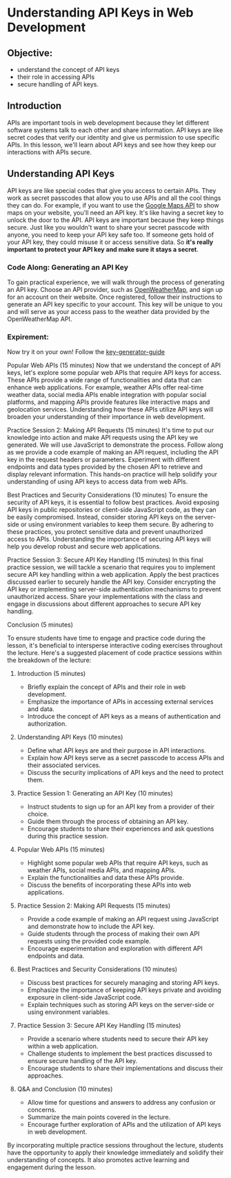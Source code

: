 # Understanding API Keys in Web Development

## Objective:
* understand the concept of API keys 
* their role in accessing APIs
* secure handling of API keys.


## Introduction 
APIs are important tools in web development because they let different software systems talk to each other and share information. API keys are like secret codes that verify our identity and give us permission to use specific APIs. In this lesson, we'll learn about API keys and see how they keep our interactions with APIs secure.

## Understanding API Keys 
API keys are like special codes that give you access to certain APIs. They work as secret passcodes that allow you to use APIs and all the cool things they can do. For example, if you want to use the [Google Maps API](https://developers.google.com/maps) to show maps on your website, you'll need an API key. It's like having a secret key to unlock the door to the API. API keys are important because they keep things secure. Just like you wouldn't want to share your secret passcode with anyone, you need to keep your API key safe too. If someone gets hold of your API key, they could misuse it or access sensitive data. So **it's really important to protect your API key and make sure it stays a secret**.

### Code Along: Generating an API Key 
To gain practical experience, we will walk through the process of generating an API key. Choose an API provider, such as [OpenWeatherMap](https://openweathermap.org/), and sign up for an account on their website. Once registered, follow their instructions to generate an API key specific to your account. This key will be unique to you and will serve as your access pass to the weather data provided by the OpenWeatherMap API.

### Expirement:

Now try it on your own!
Follow the [key-generator-guide](./expirement/key-generator-guide.md)


Popular Web APIs (15 minutes)
Now that we understand the concept of API keys, let's explore some popular web APIs that require API keys for access. These APIs provide a wide range of functionalities and data that can enhance web applications. For example, weather APIs offer real-time weather data, social media APIs enable integration with popular social platforms, and mapping APIs provide features like interactive maps and geolocation services. Understanding how these APIs utilize API keys will broaden your understanding of their importance in web development.

Practice Session 2: Making API Requests (15 minutes)
It's time to put our knowledge into action and make API requests using the API key we generated. We will use JavaScript to demonstrate the process. Follow along as we provide a code example of making an API request, including the API key in the request headers or parameters. Experiment with different endpoints and data types provided by the chosen API to retrieve and display relevant information. This hands-on practice will help solidify your understanding of using API keys to access data from web APIs.

Best Practices and Security Considerations (10 minutes)
To ensure the security of API keys, it is essential to follow best practices. Avoid exposing API keys in public repositories or client-side JavaScript code, as they can be easily compromised. Instead, consider storing API keys on the server-side or using environment variables to keep them secure. By adhering to these practices, you protect sensitive data and prevent unauthorized access to APIs. Understanding the importance of securing API keys will help you develop robust and secure web applications.

Practice Session 3: Secure API Key Handling (15 minutes)
In this final practice session, we will tackle a scenario that requires you to implement secure API key handling within a web application. Apply the best practices discussed earlier to securely handle the API key. Consider encrypting the API key or implementing server-side authentication mechanisms to prevent unauthorized access. Share your implementations with the class and engage in discussions about different approaches to secure API key handling.

Conclusion (5 minutes)

To ensure students have time to engage and practice code during the lesson, it's beneficial to intersperse interactive coding exercises throughout the lecture. Here's a suggested placement of code practice sessions within the breakdown of the lecture:

1. Introduction (5 minutes)
   - Briefly explain the concept of APIs and their role in web development.
   - Emphasize the importance of APIs in accessing external services and data.
   - Introduce the concept of API keys as a means of authentication and authorization.

2. Understanding API Keys (10 minutes)
   - Define what API keys are and their purpose in API interactions.
   - Explain how API keys serve as a secret passcode to access APIs and their associated services.
   - Discuss the security implications of API keys and the need to protect them.

3. Practice Session 1: Generating an API Key (10 minutes)
   - Instruct students to sign up for an API key from a provider of their choice.
   - Guide them through the process of obtaining an API key.
   - Encourage students to share their experiences and ask questions during this practice session.

4. Popular Web APIs (15 minutes)
   - Highlight some popular web APIs that require API keys, such as weather APIs, social media APIs, and mapping APIs.
   - Explain the functionalities and data these APIs provide.
   - Discuss the benefits of incorporating these APIs into web applications.

5. Practice Session 2: Making API Requests (15 minutes)
   - Provide a code example of making an API request using JavaScript and demonstrate how to include the API key.
   - Guide students through the process of making their own API requests using the provided code example.
   - Encourage experimentation and exploration with different API endpoints and data.

6. Best Practices and Security Considerations (10 minutes)
   - Discuss best practices for securely managing and storing API keys.
   - Emphasize the importance of keeping API keys private and avoiding exposure in client-side JavaScript code.
   - Explain techniques such as storing API keys on the server-side or using environment variables.

7. Practice Session 3: Secure API Key Handling (15 minutes)
   - Provide a scenario where students need to secure their API key within a web application.
   - Challenge students to implement the best practices discussed to ensure secure handling of the API key.
   - Encourage students to share their implementations and discuss their approaches.

8. Q&A and Conclusion (10 minutes)
   - Allow time for questions and answers to address any confusion or concerns.
   - Summarize the main points covered in the lecture.
   - Encourage further exploration of APIs and the utilization of API keys in web development.

By incorporating multiple practice sessions throughout the lecture, students have the opportunity to apply their knowledge immediately and solidify their understanding of concepts. It also promotes active learning and engagement during the lesson.
